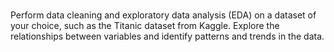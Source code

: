 # 
Perform data cleaning and exploratory data analysis (EDA) on a dataset of your choice, such as the Titanic dataset from Kaggle. Explore the relationships between variables and identify patterns and trends in the data.

